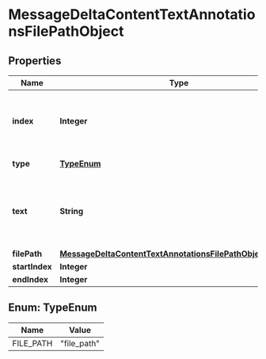 # MessageDeltaContentTextAnnotationsFilePathObject

## Properties
Name | Type | Description | Notes
------------ | ------------- | ------------- | -------------
**index** | **Integer** | The index of the annotation in the text content part. | 
**type** | [**TypeEnum**](#TypeEnum) | Always &#x60;file_path&#x60;. | 
**text** | **String** | The text in the message content that needs to be replaced. |  [optional]
**filePath** | [**MessageDeltaContentTextAnnotationsFilePathObjectFilePath**](MessageDeltaContentTextAnnotationsFilePathObjectFilePath.md) |  |  [optional]
**startIndex** | **Integer** |  |  [optional]
**endIndex** | **Integer** |  |  [optional]

<a name="TypeEnum"></a>
## Enum: TypeEnum
Name | Value
---- | -----
FILE_PATH | &quot;file_path&quot;
